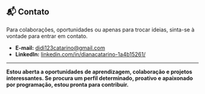 ## 📬 Contato

Para colaborações, oportunidades ou apenas para trocar ideias, sinta-se à vontade para entrar em contato.

- **E-mail:** [didi123catarino@gmail.com](mailto:didi123catarino@gmail.com)
- **LinkedIn:** [linkedin.com/in/dianacatarino-1a4b15261/](https://www.linkedin.com/in/dianacatarino-1a4b15261/)

---

**Estou aberta a oportunidades de aprendizagem, colaboração e projetos interessantes. Se procura um perfil determinado, proativo e apaixonado por programação, estou pronta para contribuir.**